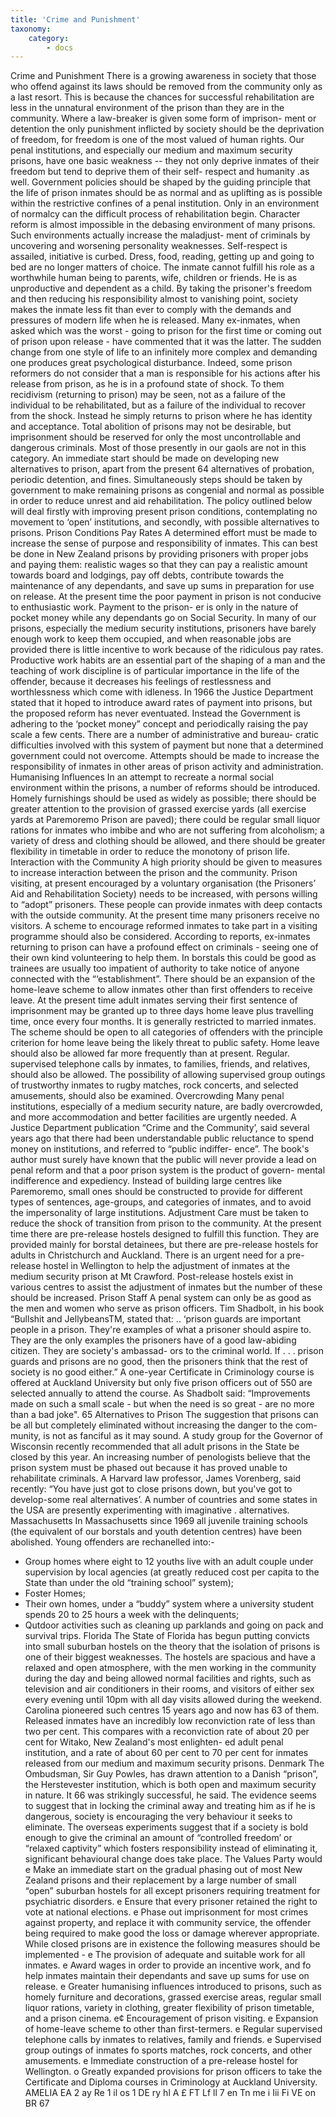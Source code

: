 ```yaml
---
title: 'Crime and Punishment'
taxonomy:
    category:
        - docs
---
```

Crime and Punishment
There is a growing awareness in society that those who
offend against its laws should be removed from the
community only as a last resort. This is because the
chances for successful rehabilitation are less in the
unnatural environment of the prison than they are in
the community.
Where a law-breaker is given some form of imprison-
ment or detention the only punishment inflicted by
society should be the deprivation of freedom, for
freedom is one of the most valued of human rights.
Our penal institutions, and especially our medium
and maximum security prisons, have one basic
weakness -- they not only deprive inmates of their
freedom but tend to deprive them of their self-
respect
 and humanity
 .as well.
Government policies should be shaped by the
guiding principle that the life of prison inmates should
be as normal and as uplifting as is possible within the
restrictive confines of a penal institution. Only in an
environment of normalcy can the difficult process of
rehabilitation
 begin. Character
 reform is almost
impossible in the debasing environment
 of many
prisons.
Such environments
 actually increase the maladjust-
ment of criminals by uncovering and worsening
personality weaknesses. Self-respect is assailed,
initiative is curbed. Dress, food, reading, getting up and
going to bed are no longer matters of choice. The
inmate cannot fulfill his role as a worthwhile human
being
 to parents,
 wife, children
 or friends.
 He is as
unproductive
 and dependent as a child.
By taking the prisoner's freedom and then reducing
his responsibility almost to vanishing point, society
makes the inmate less fit than ever to comply with the
demands
 and
 pressures
 of modern
 life when
 he is
released. Many ex-inmates, when asked which was the
worst - going to prison for the first time or coming out
of prison upon release - have commented that it was
the latter. The sudden
 change
 from one style of life to
an infinitely more complex and demanding
 one
produces great psychological disturbance.
 Indeed,
some prison reformers do not consider that a man is
responsible for his actions after his release from
prison, as he is in a profound state of shock. To them
recidivism (returning to prison) may be seen, not as a
failure of the individual to be rehabilitated, but as a
failure of the individual to recover from the shock.
Instead he simply returns to prison where he has
identity and acceptance.
Total abolition of prisons may not be desirable, but
imprisonment should be reserved for only the most
uncontrollable and dangerous criminals. Most of those
presently in our gaols are not in this category.
An immediate start should be made on developing
new alternatives to prison, apart from the present
64
alternatives of probation, periodic detention, and fines.
Simultaneously
 steps
 should
 be taken
 by
government to make remaining prisons as congenial
and normal as possible in order to reduce unrest and
aid rehabilitation.
The
 policy
 outlined
 below
 will
 deal
 firstly
 with
improving present prison conditions, contemplating no
movement to ‘open’ institutions, and secondly, with
possible alternatives to prisons.
Prison Conditions
Pay Rates
A determined effort must be made to increase the
sense of purpose and responsibility of inmates. This
can best be done in New Zealand prisons by providing
prisoners with proper jobs and paying them: realistic
wages so that they can pay a realistic amount towards
board and lodgings, pay off debts, contribute towards
the maintenance of any dependants, and save up sums
in preparation for use on release.
At the present time the poor payment in prison is not
conducive to enthusiastic work. Payment to the prison-
er is only in the nature of pocket money while any
dependants go on Social Security.
In many of our prisons, especially the medium
security institutions, prisoners have barely enough
work to keep them occupied, and when reasonable jobs
are provided there is little incentive to work because of
the ridiculous pay rates.
Productive work habits are an essential part of the
shaping of a man and the teaching of work discipline is
of particular
 importance
 in the
 life of the
 offender,
because it decreases his feelings of restlessness
 and
worthlessness which come with idleness.
In 1966 the Justice Department stated that it hoped
to introduce award rates of payment into prisons, but
the proposed reform has never eventuated. Instead the
Government
 is adhering to the ‘pocket money”
concept and periodically raising the pay scale a few
cents.
There are a number of administrative and bureau-
cratic difficulties involved with this system of payment
but none that a determined government could not
overcome.
Attempts
 should
 be made to increase
 the
responsibility of inmates in other areas of prison
activity and administration.
Humanising Influences
In an attempt to recreate a normal social environment
within the prisons, a number of reforms should be
introduced. Homely furnishings should be used as
widely as possible; there should be greater attention to
the provision
 of grassed
 exercise
 yards
 (all exercise
yards at Paremoremo Prison are paved); there could be
regular small liquor rations for inmates who imbibe and
who are not suffering from alcoholism; a variety of
dress and clothing should be allowed, and there should
be greater flexibility in timetable in order to reduce the
monotony
 of prison life.
Interaction with the Community
A high priority should be given to measures to increase
interaction between the prison and the community.
Prison visiting, at present encouraged by a voluntary
organisation (the Prisoners’ Aid and Rehabilitation
Society) needs to be increased, with persons willing to
“adopt” prisoners. These people can provide inmates
with deep contacts with the outside community. At the
present time many prisoners receive no visitors.
A scheme to encourage reformed inmates to take
part in a visiting programme should also be considered.
According to reports, ex-inmates returning to prison
can have a profound effect on criminals - seeing one of
their own kind volunteering to help them. In borstals
this could be good as trainees are usually too impatient
of authority to take notice of anyone connected with the
“‘establishment”.
There should be an expansion of the home-leave
scheme to allow inmates other than first offenders to
receive leave. At the present time adult inmates
serving their first sentence of imprisonment may be
granted up to three days home leave plus travelling
time, once every four months. It is generally restricted
to married
 inmates.
 The scheme
 should
 be open to all
categories of offenders with the principle criterion for
home
 leave
 being
 the
 likely threat
 to public
 safety.
Home leave should also be allowed far more frequently
than at present.
Regular. supervised telephone calls by inmates, to
families, friends, and relatives, should also be allowed.
The possibility of allowing supervised group outings
of trustworthy
 inmates to rugby matches, rock
concerts, and selected amusements, should also be
examined.
Overcrowding
Many penal institutions,
 especially of a medium
security nature, are badly overcrowded, and more
accommodation
 and better facilities are urgently
needed. A Justice Department publication “Crime and
the Community’, said several years ago that there had
been understandable
 public reluctance to spend
money on institutions, and referred to “public indiffer-
ence”. The book's author must surely have known that
the public will never provide a lead on penal reform
and that a poor prison system is the product of govern-
mental indifference and expediency.
Instead
 of building
 large
 centres
 like Paremoremo,
small ones should be constructed to provide for
different
 types of sentences,
 age-groups,
 and
categories of inmates, and to avoid the impersonality of
large institutions.
Adjustment
Care must be taken to reduce the shock of transition
from prison to the community.
At the present time there are pre-release hostels
designed to fulfill this function. They are provided
mainly for borstal detainees, but there are pre-release
hostels for adults in Christchurch and Auckland. There
is an urgent need for a pre-release hostel in Wellington
to help the adjustment of inmates at the medium
security prison at Mt Crawford.
Post-release hostels exist in various centres to assist
the adjustment of inmates but the number of these
should be increased.
Prison Staff
A penal system can only be as good as the men and
women who serve as prison officers.
Tim Shadbolt, in his book “Bullshit and JellybeansTM,
stated that:
.. ‘prison guards are important people in a prison.
They're examples of what a prisoner should aspire to.
They are the only examples the prisoners have of a
good law-abiding citizen. They are society's ambassad-
ors to the criminal world. If . . . prison guards and
prisons are no good, then the prisoners think that the
rest of society is no good either.”
A one-year
 Certificate
 in Criminology course
 is
offered
 at Auckland
 University
 but
 only five
 prison
officers out of 550 are selected annually to attend the
course. As Shadbolt said: “Improvements made on
such a small scale - but when the need is so great - are
no more than a bad joke".
65
Alternatives to Prison
The suggestion
 that prisons
 can be all but completely
eliminated without increasing the danger to the com-
munity, is not as fanciful as it may sound.
A study group for the Governor of Wisconsin
 recently
recommended
 that
 all adult
 prisons
 in the
 State
 be
closed by this year.
An increasing number of penologists believe that the
prison system must be phased
 out because
 it has
proved
 unable to rehabilitate
 criminals.
 A Harvard
 law
professor, James Vorenberg, said recently: “You have
just got to close prisons down, but you've got to
develop-some real alternatives’.
A number
 of countries
 and some
 states
 in the USA
are
 presently
 experimenting
 with
 imaginative .
alternatives.
Massachusetts
In Massachusetts
 since
 1969
 all
 juvenile
 training
schools (the equivalent of our borstals and youth
detention
 centres)
 have been abolished. Young
offenders are rechanelled into:-
- Group homes where eight to 12 youths live with an
adult couple under supervision
 by local agencies (at
greatly reduced cost per capita to the State than under
the old “training school” system);
- Foster Homes;
- Their own homes, under a “buddy” system where a
university student spends 20 to 25 hours a week with
the delinquents;
- Qutdoor activities such as cleaning up parklands and
going on pack and survival trips.
Florida
The State of Florida has begun putting convicts into
small suburban hostels on the theory that the isolation
of prisons is one of their biggest weaknesses.
The hostels are spacious and have a relaxed and
open atmosphere,
 with the men working in the
community during the day and being allowed normal
facilities and rights, such as television and air
conditioners in their rooms, and visitors of either sex
every
 evening
 until
 10pm with all day visits
 allowed
during the weekend.
Carolina pioneered
 such centres
 15 years ago and
now
 has 63
 of them.
 Released
 inmates
 have
 an
incredibly low reconviction rate of less than two per
cent. This compares with a reconviction rate of about
20 per cent for Witako, New Zealand's
 most enlighten-
ed adult penal institution, and a rate of about 60 per
cent to 70 per cent for inmates released from our
medium and maximum security prisons.
Denmark
The Ombudsman, Sir Guy Powles, has drawn attention
to a Danish “prison”, the Herstevester
 institution,
which is both open and maximum security in nature. It
66
was strikingly successful, he said.
The evidence seems to suggest that in locking the
criminal
 away and treating
 him as if he is dangerous,
society is encouraging the very behaviour it seeks to
eliminate. The overseas experiments suggest that if a
society is bold enough to give the criminal an amount of
“controlled freedom’ or “relaxed captivity” which
fosters
 responsibility
 instead
 of
 eliminating
 it,
significant behavioural change does take place.
The Values Party would
e Make an immediate start on the gradual phasing out of most New
Zealand prisons and their replacement by a large number of small
“open”
 suburban
 hostels
 for all except prisoners
 requiring
 treatment
for psychiatric disorders.
e Ensure that every prisoner retained the right to vote at national
elections.
e Phase out imprisonment for most crimes against property, and
replace it with community service, the offender being required to
make good the loss or damage wherever appropriate.
While closed prisons are in existence the following
measures should be implemented -
e The provision
 of adequate
 and suitable
 work for all inmates.
e Award wages in order to provide an incentive work, and fo help
inmates maintain their dependants and save up sums for use on
release.
e Greater humanising influences introduced to prisons, such as
homely furniture and decorations, grassed exercise areas, regular
small liquor rations, variety in clothing, greater flexibility of prison
timetable, and a prison cinema.
e¢ Encouragement of prison visiting.
e Expansion of home-leave scheme to other than first-termers.
e Regular supervised telephone calls by inmates to relatives, family
and friends.
e Supervised group outings of inmates fo sports matches, rock
concerts, and other amusements.
e Immediate construction of a pre-release hostel for Wellington.
o Greatly expanded provisions for prison officers to take the
Certificate and Diploma courses in Criminology at Auckland
University.
AMELIA EA
2
 ay
 Re
 1 il
 os 1
DE ry
 hl
 A
£ FT
Lf
 ll 7
en Tn me
 i
 Iii Fi
 VE on BR
67
